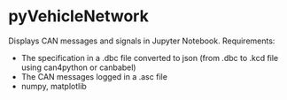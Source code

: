 # pyVehicleNetwork
Displays CAN messages and signals in Jupyter Notebook.
Requirements:
- The specification in a .dbc file converted to json (from .dbc to .kcd file using can4python or canbabel)
- The CAN messages logged in a .asc file
- numpy, matplotlib